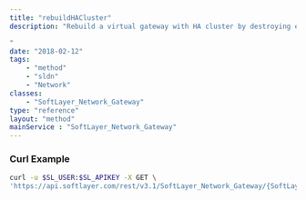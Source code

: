```yaml
---
title: "rebuildHACluster"
description: "Rebuild a virtual gateway with HA cluster by destroying existing member gateway os and installing new os on both gateway members, then creating HA cluster between 2 members. This is a destructive process which will remove existing configuration and stop all gateway capabilities. vSRX will need to be re-configured after this operation. 

"
date: "2018-02-12"
tags:
    - "method"
    - "sldn"
    - "Network"
classes:
    - "SoftLayer_Network_Gateway"
type: "reference"
layout: "method"
mainService : "SoftLayer_Network_Gateway"
---
```


### Curl Example
```bash
curl -u $SL_USER:$SL_APIKEY -X GET \
'https://api.softlayer.com/rest/v3.1/SoftLayer_Network_Gateway/{SoftLayer_Network_GatewayID}/rebuildHACluster'
```
